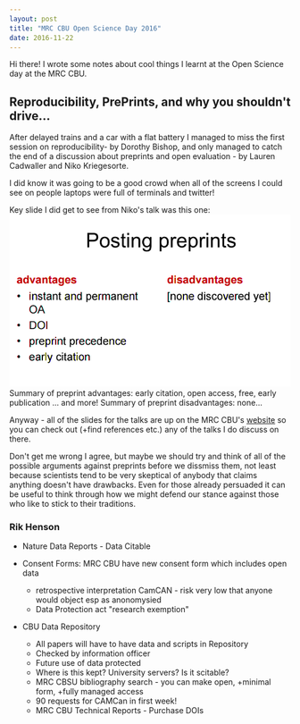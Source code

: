 ```yaml
---
layout: post
title: "MRC CBU Open Science Day 2016"
date: 2016-11-22
---
```


Hi there! I wrote some notes about cool things I learnt at the Open Science day at the MRC CBU. 
 
 
## Reproducibility, PrePrints, and why you shouldn't drive...
After delayed trains and a car with a flat battery I managed to miss the first session on reproducibility- by Dorothy Bishop, and only managed to catch the end of a discussion about preprints and open evaluation - by Lauren Cadwaller and Niko Kriegesorte.

I did know it was going to be a good crowd when all of the screens I could see on people laptops were full of terminals and twitter!

Key slide I did get to see from Niko's talk was this one:
![Nico's slide](https://github.com/alexmorley/alexmorley.github.io/blob/master/images/Screenshot%20from%202016-11-25%2015:37:46.png)
Summary of preprint advantages: early citation, open access, free, early publication ... and more!
Summary of preprint disadvantages: none... 



Anyway - all of the slides for the talks are up on the MRC CBU's [website](http://www.mrc-cbu.cam.ac.uk/openscience2016/) so you can check out (+find references etc.) any of the talks I do discuss on there.


Don't get me wrong I agree, but maybe we should try and think of all of the possible arguments against preprints before we dissmiss them, not least because scientists tend to be very skeptical of anybody that claims anything doesn't have drawbacks. Even for those already persuaded it can be useful to think through how we might defend our stance against those who like to stick to their traditions.

### Rik Henson
- Nature Data Reports - Data Citable

- Consent Forms: MRC CBU have new consent form which includes open data
	- retrospective interpretation CamCAN - risk very low that anyone would object esp as anonomysied
	- Data Protection act "research exemption"

- CBU Data Repository 
	- All papers will have to have data and scripts in Repository
	- Checked by information officer
	- Future use of data protected
	- Where is this kept? University servers? Is it scitable?
	- MRC CBSU bibliography search - you can make open, +minimal form, +fully managed access
	- 90 requests for CAMCan in first week!
	- MRC CBU Technical Reports - Purchase DOIs
